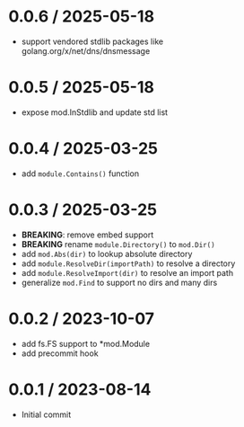 # 0.0.6 / 2025-05-18

- support vendored stdlib packages like golang.org/x/net/dns/dnsmessage

# 0.0.5 / 2025-05-18

- expose mod.InStdlib and update std list

# 0.0.4 / 2025-03-25

- add `module.Contains()` function

# 0.0.3 / 2025-03-25

- **BREAKING**: remove embed support
- **BREAKING** rename `module.Directory()` to `mod.Dir()`
- add `mod.Abs(dir)` to lookup absolute directory
- add `module.ResolveDir(importPath)` to resolve a directory
- add `module.ResolveImport(dir)` to resolve an import path
- generalize `mod.Find` to support no dirs and many dirs

# 0.0.2 / 2023-10-07

- add fs.FS support to \*mod.Module
- add precommit hook

# 0.0.1 / 2023-08-14

- Initial commit
